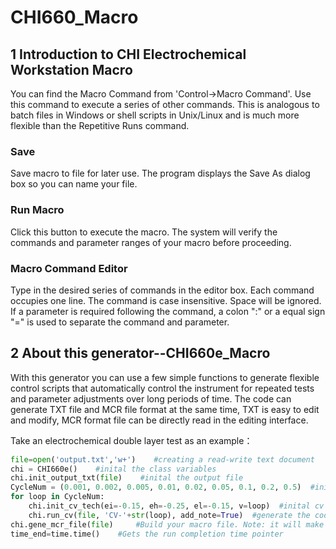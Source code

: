 # CHI660_Macro

## 1 Introduction to CHI Electrochemical Workstation Macro

You can find the Macro Command from 'Control->Macro Command'. Use this command to execute a series of other commands. This is analogous to  batch files in Windows or shell scripts in Unix/Linux and is much more flexible than the Repetitive Runs command.

### **Save**

Save macro to file for later use. The program displays the Save As dialog box so  you can name your file.

### **Run Macro**

Click this button to execute the macro. The system will verify the commands and  parameter ranges of your macro before proceeding.

### **Macro Command Editor**

Type in the desired series of commands in the editor box. Each command occupies  one line. The command is case insensitive. Space will be ignored. If a parameter  is required following the command, a colon ":" or a equal sign "=" is used to  separate the command and parameter. 

## 2 About this generator--CHI660e_Macro
With this generator you can use a few simple functions to generate flexible control scripts that automatically control the instrument for repeated tests and parameter adjustments over long periods of time. The code can generate TXT file and MCR file format at the same time, TXT is easy to edit and modify, MCR format file can be directly read in the editing interface.

Take an electrochemical double layer test as an example：

```python
file=open('output.txt','w+')    #creating a read-write text document
chi = CHI660e()    #inital the class variables
chi.init_output_txt(file)    #inital the output file
CycleNum = (0.001, 0.002, 0.005, 0.01, 0.02, 0.05, 0.1, 0.2, 0.5)  #inital scan rate list
for loop in CycleNum:
	chi.init_cv_tech(ei=-0.15, eh=-0.25, el=-0.15, v=loop)  #inital cv variables
	chi.run_cv(file, 'CV-'+str(loop), add_note=True)  #generate the code
chi.gene_mcr_file(file)     #Build your macro file. Note: it will make seek point to the end
time_end=time.time()    #Gets the run completion time pointer
```

